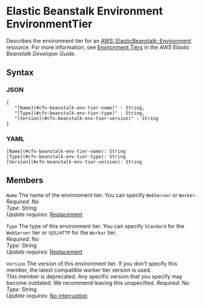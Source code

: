 # Elastic Beanstalk Environment EnvironmentTier<a name="aws-properties-beanstalk-environment-tier"></a>

Describes the environment tier for an [AWS::ElasticBeanstalk::Environment](aws-properties-beanstalk-environment.md) resource\. For more information, see [Environment Tiers](https://docs.aws.amazon.com/elasticbeanstalk/latest/dg/using-features-managing-env-tiers.html) in the *AWS Elastic Beanstalk Developer Guide*\.

## Syntax<a name="w4ab1c21c10d123c26c19b5"></a>

### JSON<a name="aws-properties-beanstalk-environment-tier-syntax.json"></a>

```
{
   "[Name](#cfn-beanstalk-env-tier-name)" : String,
   "[Type](#cfn-beanstalk-env-tier-type)" : String,
   "[Version](#cfn-beanstalk-env-tier-version)" : String
}
```

### YAML<a name="aws-properties-beanstalk-environment-tier-syntax.yaml"></a>

```
[Name](#cfn-beanstalk-env-tier-name): String
[Type](#cfn-beanstalk-env-tier-type): String
[Version](#cfn-beanstalk-env-tier-version): String
```

## Members<a name="w4ab1c21c10d123c26c19b7"></a>

`Name`  <a name="cfn-beanstalk-env-tier-name"></a>
The name of the environment tier\. You can specify `WebServer` or `Worker`\.  
*Required*: No  
*Type*: String  
*Update requires*: [Replacement](using-cfn-updating-stacks-update-behaviors.md#update-replacement)

`Type`  <a name="cfn-beanstalk-env-tier-type"></a>
The type of this environment tier\. You can specify `Standard` for the `WebServer` tier or `SQS/HTTP` for the `Worker` tier\.  
*Required*: No  
*Type*: String  
*Update requires*: [Replacement](using-cfn-updating-stacks-update-behaviors.md#update-replacement)

`Version`  <a name="cfn-beanstalk-env-tier-version"></a>
The version of this environment tier\. If you don't specify this member, the latest compatible worker tier version is used\.  
This member is deprecated\. Any specific version that you specify may become outdated\. We recommend leaving this unspecified\.
*Required*: No  
*Type*: String  
*Update requires*: [No interruption](using-cfn-updating-stacks-update-behaviors.md#update-no-interrupt)